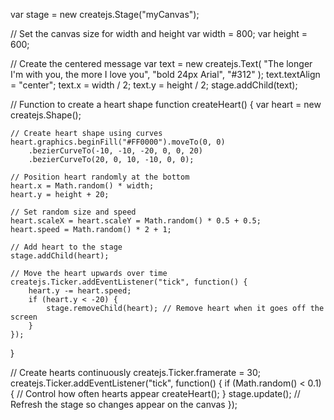var stage = new createjs.Stage("myCanvas");

// Set the canvas size for width and height
var width = 800;
var height = 600;

// Create the centered message
var text = new createjs.Text(
    "The longer I'm with you, the more I love you",
    "bold 24px Arial",
    "#312"
);
text.textAlign = "center";
text.x = width / 2;
text.y = height / 2;
stage.addChild(text);

// Function to create a heart shape
function createHeart() {
    var heart = new createjs.Shape();
    
    // Create heart shape using curves
    heart.graphics.beginFill("#FF0000").moveTo(0, 0)
        .bezierCurveTo(-10, -10, -20, 0, 0, 20)
        .bezierCurveTo(20, 0, 10, -10, 0, 0);
    
    // Position heart randomly at the bottom
    heart.x = Math.random() * width;
    heart.y = height + 20;
    
    // Set random size and speed
    heart.scaleX = heart.scaleY = Math.random() * 0.5 + 0.5;
    heart.speed = Math.random() * 2 + 1;
    
    // Add heart to the stage
    stage.addChild(heart);

    // Move the heart upwards over time
    createjs.Ticker.addEventListener("tick", function() {
        heart.y -= heart.speed;
        if (heart.y < -20) {
            stage.removeChild(heart); // Remove heart when it goes off the screen
        }
    });
}

// Create hearts continuously
createjs.Ticker.framerate = 30;
createjs.Ticker.addEventListener("tick", function() {
    if (Math.random() < 0.1) { // Control how often hearts appear
        createHeart();
    }
    stage.update(); // Refresh the stage so changes appear on the canvas
});
